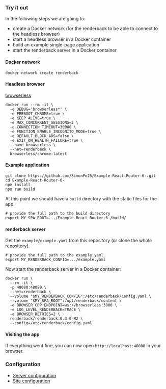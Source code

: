 ### Try it out

In the following steps we are going to:

* create a Docker network (for the renderback to be able to connect to the headless browser)
* start a headless browser in a Docker container
* build an example single-page application
* start the renderback server in a Docker container

#### Docker network


```shell
docker network create renderback
````

#### Headless browser

[browserless](https://github.com/browserless/chrome)

```shell
docker run --rm -it \
  -e DEBUG='browserless*' \
  -e PREBOOT_CHROME=true \
  -e KEEP_ALIVE=true \
  -e MAX_CONCURRENT_SESSIONS=2 \
  -e CONNECTION_TIMEOUT=30000 \
  -e FUNCTION_ENABLE_INCOGNITO_MODE=true \
  -e DEFAULT_BLOCK_ADS=false \
  -e EXIT_ON_HEALTH_FAILURE=true \
  --name browserless \
  --net=renderback \
  browserless/chrome:latest
```

#### Example application 

```shell
git clone https://github.com/SimonPe25/Example-React-Router-6-.git
cd Example-React-Router-6-
npm install
npm run build
```

At this point we should have a `build` directory with the static files for the app.

```shell
# provide the full path to the build directory 
export MY_SPA_ROOT=.../Example-React-Router-6-/build/
```

#### renderback server

Get the `example/example.yaml` from this repository (or clone the whole repository).

```shell
# provide the full path to the example.yaml
export MY_RENDERBACK_CONFIG=.../example.yaml
```

Now start the renderback server in a Docker container:

```shell
docker run \
  --rm -it \
  -p 48080:48080 \
  --net=renderback \
  --volume "$MY_RENDERBACK_CONFIG":/etc/renderback/config.yaml \
  --volume "$MY_SPA_ROOT":/opt/renderback/content \
  -e BROWSER_CDP_ENDPOINT=ws://browserless:3000 \
  -e LOG_LEVEL_RENDERBACK=TRACE \
  -e BROWSER_RETRIES=2 \
  renderback/renderback:0.3.0-M2 \
  --config=/etc/renderback/config.yaml
```

#### Visiting the app

If everything went fine, you can now open `http://localhost:48080` in your browser.

### Configuration

* [Server configuration](docs/server-configuration.md)
* [Site configuration](docs/site-configuration.md)
